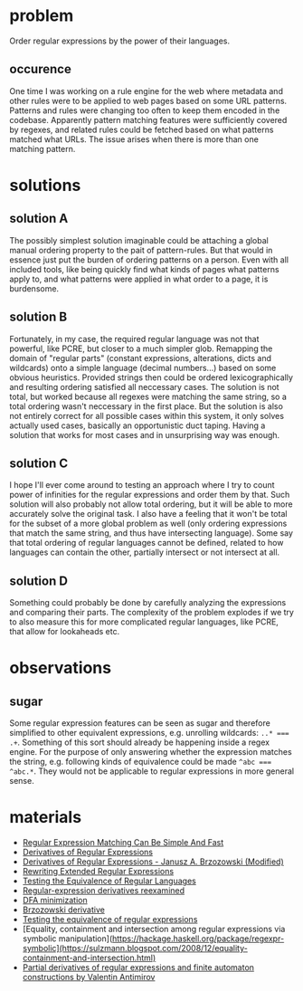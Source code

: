 # problem

Order regular expressions by the power of their languages.

## occurence

One time I was working on a rule engine for the web where metadata and other rules were to be applied to web pages based on some URL patterns.
Patterns and rules were changing too often to keep them encoded in the codebase.
Apparently pattern matching features were sufficiently covered by regexes, and related rules could be fetched based on what patterns matched what URLs.
The issue arises when there is more than one matching pattern.

# solutions

## solution A

The possibly simplest solution imaginable could be attaching a global manual ordering property to the pait of pattern-rules.
But that would in essence just put the burden of ordering patterns on a person.
Even with all included tools, like being quickly find what kinds of pages what patterns apply to, and what patterns were applied in what order to a page, it is burdensome.

## solution B

Fortunately, in my case, the required regular language was not that powerful, like PCRE, but closer to a much simpler glob.
Remapping the domain of "regular parts" (constant expressions, alterations, dicts and wildcards) onto a simple language (decimal numbers...) based on some obvious heuristics.
Provided strings then could be ordered lexicographically and resulting ordering satisfied all neccessary cases.
The solution is not total, but worked because all regexes were matching the same string, so a total ordering wasn't neccessary in the first place.
But the solution is also not entirely correct for all possible cases within this system, it only solves actually used cases, basically an opportunistic duct taping.
Having a solution that works for most cases and in unsurprising way was enough.

## solution C

I hope I'll ever come around to testing an approach where I try to count power of infinities for the regular expressions and order them by that.
Such solution will also probably not allow total ordering, but it will be able to more accurately solve the original task.
I also have a feeling that it won't be total for the subset of a more global problem as well (only ordering expressions that match the same string, and thus have intersecting language).
Some say that total ordering of regular languages cannot be defined, related to how languages can contain the other, partially intersect or not intersect at all.

## solution D

Something could probably be done by carefully analyzing the expressions and comparing their parts.
The complexity of the problem explodes if we try to also measure this for more complicated regular languages, like PCRE, that allow for lookaheads etc.

# observations

## sugar

Some regular expression features can be seen as sugar and therefore simplified to other equivalent expressions, e.g. unrolling wildcards: `..* === .+`.
Something of this sort should already be happening inside a regex engine.
For the purpose of only answering whether the expression matches the string, e.g. following kinds of equivalence could be made `^abc === ^abc.*`.
They would not be applicable to regular expressions in more general sense.


# materials

- [Regular Expression Matching Can Be Simple And Fast](https://swtch.com/~rsc/regexp/regexp1.html)
- [Derivatives of Regular Expressions](https://lcs.ios.ac.cn/~chm/papers/derivative-tr200910.pdf)
- [Derivatives of Regular Expressions - Janusz A. Brzozowski (Modified)](https://github.com/katydid/regex-deriv-coq/blob/main/src/Brzozowski/Derivatives%20of%20Regular%20Expressions%20-%20Janusz%20A%20Brzozowski.md)
- [Rewriting Extended Regular Expressions](https://tidsskrift.dk/daimipb/article/download/6934/5897)
- [Testing the Equivalence of Regular Languages](https://arxiv.org/pdf/0907.5058)
- [Regular-expression derivatives reexamined](https://www.khoury.northeastern.edu/home/turon/re-deriv.pdf)
- [DFA minimization](https://en.wikipedia.org/wiki/DFA_minimization)
- [Brzozowski derivative](https://en.wikipedia.org/wiki/Brzozowski_derivative)
- [Testing the equivalence of regular expressions](https://www.dcc.fc.up.pt/Pubs/TR07/dcc-2007-07.pdf)
- [Equality, containment and intersection among regular expressions via symbolic manipulation](https://hackage.haskell.org/package/regexpr-symbolic](https://sulzmann.blogspot.com/2008/12/equality-containment-and-intersection.html)
- [Partial derivatives of regular expressions and finite automaton constructions by Valentin Antimirov](https://pdf.sciencedirectassets.com/271538/1-s2.0-S0304397500X00084/1-s2.0-0304397595001824/main.pdf?X-Amz-Security-Token=IQoJb3JpZ2luX2VjEEUaCXVzLWVhc3QtMSJIMEYCIQDEJpZjroDezSmvQOkqG5g7Kr%2BKDBipQRHf2ueXwL1DTAIhANB8Nj%2BzmVki9hrxTwzbQCEbx8RsiuFr2J1VwEpiHq0QKrMFCH4QBRoMMDU5MDAzNTQ2ODY1IgwF5C4x30Yzg4UocywqkAUIvcTc1lRQpMY%2F5%2Beccr6ND5nHEOCJPXwa39ATwJtHTOBymOqYSTZLOgS7lrArtMVakBJymzKpSoz%2BHRcGh1xrtJ0NXzWfBryaYcuQbSvG%2FRvJi6GVMkeXt4N3xE3fZWIkTK3sCHzvtetgEN2xZatroHURtuBKDE%2BuuDgIEfbMg5FkCH54zK8xwDn3meqEvuaLUeSnMK%2BgvVpfBwdtj9k24B14Pe1BYXMAHXlhfzUALqtSK7vYKpzPr4I%2Bs6OEsPXhYDtgYTZ2qRJaiBbXvTODE47WLT1xG3oaYcz6TppNQ4%2F1umUzgpdDqec%2BD0wHTu5ia4w26R938vrliEuh7ITkFpMJ9XCVtuCPbqIWqANTKS%2Bd3ziSkOVFyQg5Ff%2BhvJ3SPaRin%2FITyDLzbVQZN%2Bf5UEOFcvZeMPvef4GTGwOgiAGpiIJIB%2BSJv6L2ztc7ofJ81R9%2FLpSXPil1j%2BM%2FSqW%2B33NA7aa8SUREYikXlFmqCzFQeUpfkjwR3XhYNQ9FCy6soW%2B7y5IFac9e1BQSniXld0ujDAsZ3R7RYxrZgNcoDmofLix%2B2PMgb6x39ljmFH5TVfHSDK9O5M3Z4P7%2FU8rkUboprjL8mbLIJJGudCbYkk1f%2FKMPUA%2F1LaHftKJUNGgVlSTI47TMd5o0ARbH5gY2jbb0uY35%2FfHjB9n8NxNtf5EFVG881CPtrE%2Fq%2FnQTwN7VgExLwKCsQE31efJX1AI8VuTJRgPhGvhxSUEXU0hTsCSNTqMU9yKZUQF7bIqO%2Fv6Wz45leV%2BiRH%2FEUVORqbkE6f1rn13YQ5bURXx34oHfQD%2FOyMKQ0dxtILynhCN70BSgQMAQqEu9r4W6BH0HKtbBvL0CuyeCijURE9MHyme6FTCNoYO%2BBjqwAd%2F4wvBhiogJBrroHQTEYCMpzr6xYdGSyrTZX%2FJ4xLF%2FFh3t60JbpK0gnrbR%2BxyaTXr%2FnpxmhdbQtlIwozJE0D4j4c1pkiX8aRXni8HU08utwPI3IzsULFgpkYP5Ycqgnk0iUQv5T7oQ03mYVF%2BsAaq3slXjXbl%2FAqm8a7N%2BkwhYM023uQiDC2opXw%2FiYSFNLe2%2BztYqw%2FOcAX2Nzklbpo08KkFBRL%2B2oPEf7tcpz3J0&X-Amz-Algorithm=AWS4-HMAC-SHA256&X-Amz-Date=20250227T213636Z&X-Amz-SignedHeaders=host&X-Amz-Expires=300&X-Amz-Credential=ASIAQ3PHCVTYTN2A6TH3%2F20250227%2Fus-east-1%2Fs3%2Faws4_request&X-Amz-Signature=4bb717bcd83fb0b6e22094dd047ab066e0291eab29970fcec68c2fa02e7684fc&hash=9b2a99f879d1b4d0a63ea33e76443ff8e186aaeaaac56a9a61ee433d254c5b44&host=68042c943591013ac2b2430a89b270f6af2c76d8dfd086a07176afe7c76c2c61&pii=0304397595001824&tid=spdf-8c22af76-e505-42b3-bda5-95de7ad03e1c&sid=278d522e3d66a9482f0a7aa63b840516ba7egxrqb&type=client&tsoh=d3d3LnNjaWVuY2VkaXJlY3QuY29t&rh=d3d3LnNjaWVuY2VkaXJlY3QuY29t&ua=17135d53570353010252&rr=918b4fb58db10a18&cc=ru)
